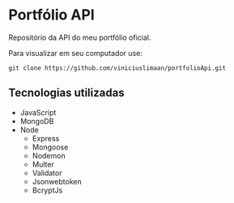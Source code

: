 # Portfólio API
Repositório da API do meu portfólio oficial.

Para visualizar em seu computador use: 

```
git clone https://github.com/viniciuslimaan/portfolioApi.git
```

## Tecnologias utilizadas
* JavaScript
* MongoDB
* Node
    * Express
    * Mongoose
    * Nodemon
    * Multer
    * Validator
    * Jsonwebtoken
    * BcryptJs
